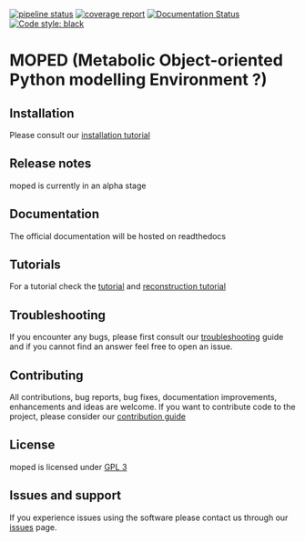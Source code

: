 [![pipeline status](https://gitlab.com/marvin.vanaalst/moped/badges/master/pipeline.svg)](https://gitlab.com/marvin.vanaalst/moped/-/commits/master)
[![coverage report](https://gitlab.com/marvin.vanaalst/moped/badges/master/coverage.svg)](https://gitlab.com/marvin.vanaalst/moped/-/commits/master)
[![Documentation Status](https://readthedocs.org/projects/moped/badge/?version=latest)](https://moped.readthedocs.io/en/latest/?badge=latest)
[![Code style: black](https://img.shields.io/badge/code%20style-black-000000.svg)](https://github.com/psf/black)

# MOPED (Metabolic Object-oriented Python modelling Environment ?)

## Installation
Please consult our [installation tutorial](docs/source/installation-guide.md)

## Release notes
moped is currently in an alpha stage

## Documentation
The official documentation will be hosted on readthedocs

## Tutorials
For a tutorial check the [tutorial](docs/source/tutorial.ipynb) and
[reconstruction tutorial](docs/source/blast-reconstruction.ipynb)

## Troubleshooting
If you encounter any bugs, please first consult our [troubleshooting](docs/source/troubleshooting.md)
guide and if you cannot find an answer feel free to open an issue.


## Contributing
All contributions, bug reports, bug fixes, documentation improvements, enhancements and ideas are welcome.
If you want to contribute code to the project, please consider our [contribution guide](CONTRIBUTING.md)

## License
moped is licensed under [GPL 3](LICENSE)

## Issues and support
If you experience issues using the software please contact us through our [issues](https://gitlab.com/marvin.vanaalst/moped/issues) page.
